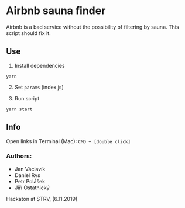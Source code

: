 # Airbnb sauna finder

Airbnb is a bad service without the possibility of filtering by sauna. This script should fix it.

## Use

1. Install dependencies

```
yarn
```

2. Set `params` (index.js)

3. Run script

```
yarn start
```

## Info

Open links in Terminal (Mac): `CMD + [double click]`

### Authors:

- Jan Václavík
- Daniel Rys
- Petr Polášek
- Jiří Ostatnický

Hackaton at STRV, (6.11.2019)
